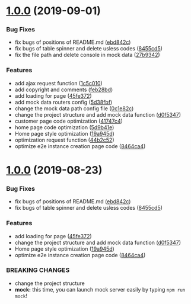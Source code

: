 # [1.0.0](https://gerrit.onap.org/r/usecase-ui/compare/2.0.1...1.0.0) (2019-09-01)


### Bug Fixes

* fix bugs of positions of README.md ([ebd842c](https://gerrit.onap.org/r/usecase-ui/commits/ebd842c))
* fix bugs of table spinner and delete usless codes ([8455cd5](https://gerrit.onap.org/r/usecase-ui/commits/8455cd5))
* fix the file path and delete console in mock data ([27b9342](https://gerrit.onap.org/r/usecase-ui/commits/27b9342))


### Features

* add ajax request function ([1c5c010](https://gerrit.onap.org/r/usecase-ui/commits/1c5c010))
* add copyright and comments ([feb28bd](https://gerrit.onap.org/r/usecase-ui/commits/feb28bd))
* add loading for page ([45fe372](https://gerrit.onap.org/r/usecase-ui/commits/45fe372))
* add mock data routers config ([5d38fbf](https://gerrit.onap.org/r/usecase-ui/commits/5d38fbf))
* change the mock data path config file ([0c1e82c](https://gerrit.onap.org/r/usecase-ui/commits/0c1e82c))
* change the project structure and add mock data function ([d0f5347](https://gerrit.onap.org/r/usecase-ui/commits/d0f5347))
* customer page code optimization ([41747c4](https://gerrit.onap.org/r/usecase-ui/commits/41747c4))
* home page code optimization ([5d9b41e](https://gerrit.onap.org/r/usecase-ui/commits/5d9b41e))
* Home page style optimization ([19a945d](https://gerrit.onap.org/r/usecase-ui/commits/19a945d))
* optimization request function ([44b2c52](https://gerrit.onap.org/r/usecase-ui/commits/44b2c52))
* optimize e2e instance creation page code ([8464ca4](https://gerrit.onap.org/r/usecase-ui/commits/8464ca4))



# [1.0.0](https://gerrit.onap.org/r/usecase-ui/compare/2.0.1...1.0.0) (2019-08-23)


### Bug Fixes

* fix bugs of positions of README.md ([ebd842c](https://gerrit.onap.org/r/usecase-ui/commits/ebd842c))
* fix bugs of table spinner and delete usless codes ([8455cd5](https://gerrit.onap.org/r/usecase-ui/commits/8455cd5))


### Features

* add loading for page ([45fe372](https://gerrit.onap.org/r/usecase-ui/commits/45fe372))
* change the project structure and add mock data function ([d0f5347](https://gerrit.onap.org/r/usecase-ui/commits/d0f5347))
* Home page style optimization ([19a945d](https://gerrit.onap.org/r/usecase-ui/commits/19a945d))
* optimize e2e instance creation page code ([8464ca4](https://gerrit.onap.org/r/usecase-ui/commits/8464ca4))


### BREAKING CHANGES

* change the project structure 
* **mock:** this time, you can launch mock server easily by typing `npm run mock`!



